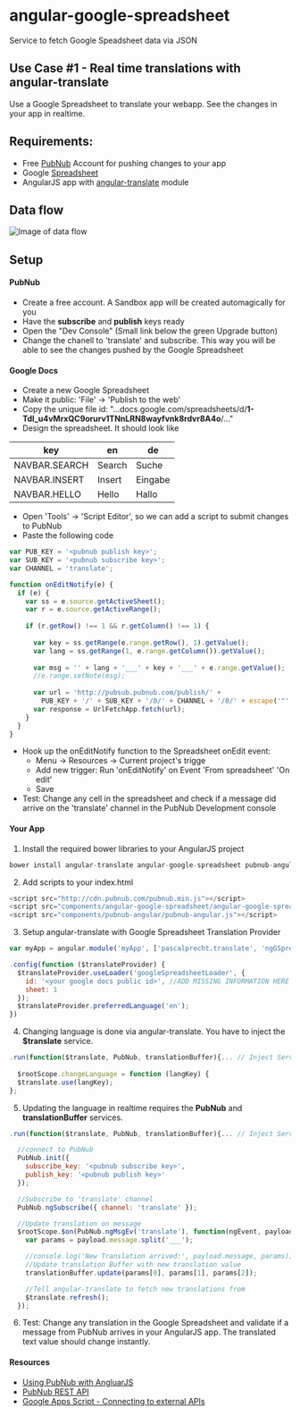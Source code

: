 angular-google-spreadsheet
==========================

Service to fetch Google Speadsheet data via JSON



Use Case #1 - Real time translations with angular-translate
------------------------------------

Use a Google Spreadsheet to translate your webapp. See the changes in your app in realtime.

## Requirements:

- Free [PubNub](http://www.pubnub.com/) Account for pushing changes to your app
- Google [Spreadsheet](https://docs.google.com/spreadsheet/) 
- AngularJS app with [angular-translate](http://angular-translate.github.io/) module


## Data flow

![Image of data flow](https://docs.google.com/drawings/d/1nVJU2Jfj7CvgVad9DjczfvgNV0GRYamdmWg6SbUG2oM/pub?w=720&h=804)


## Setup

#### PubNub

 - Create a free account. A Sandbox app will be created automagically for you
 - Have the **subscribe** and **publish** keys ready
 - Open the "Dev Console" (Small link below the green Upgrade button)
 - Change the chanell to 'translate' and subscribe. This way you will be able to see the changes pushed by the Google Spreadsheet

#### Google Docs

 - Create a new Google Spreadsheet
 - Make it public: 'File' -> 'Publish to the web'
 - Copy the unique file id: "...docs.google.com/spreadsheets/d/**1-TdI_u4vMrxQC9orurv1TNnLRN8wayfvnk8rdvr8A4o**/..."
 - Design the spreadsheet. It should look like



key | en | de
------------ | ------------- | -------------
NAVBAR.SEARCH | Search | Suche
NAVBAR.INSERT | Insert | Eingabe
NAVBAR.HELLO | Hello | Hallo

 - Open 'Tools' -> 'Script Editor', so we can add a script to submit changes to PubNub
 - Paste the following code

```javascript
var PUB_KEY = '<pubnub publish key>';
var SUB_KEY = '<pubnub subscribe key>';
var CHANNEL = 'translate';

function onEditNotify(e) {
  if (e) { 
    var ss = e.source.getActiveSheet();
    var r = e.source.getActiveRange(); 
    
    if (r.getRow() !== 1 && r.getColumn() !== 1) {
      
      var key = ss.getRange(e.range.getRow(), 1).getValue();
      var lang = ss.getRange(1, e.range.getColumn()).getValue();
      
      var msg = '' + lang + '___' + key + '___' + e.range.getValue();
      //e.range.setNote(msg);  
      
      var url = 'http://pubsub.pubnub.com/publish/' +
        PUB_KEY + '/' + SUB_KEY + '/0/' + CHANNEL + '/0/' + escape('"' + msg + '"');
      var response = UrlFetchApp.fetch(url);
    }
  }
}
```		

 - Hook up the onEditNotify function to the Spreadsheet onEdit event:
   - Menu -> Resources -> Current project's trigge
   - Add new trigger: Run 'onEditNotify' on Event 'From spreadsheet' 'On edit'
   - Save
 - Test: Change any cell in the spreadsheet and check if a message did arrive on the 'translate' channel in the PubNub Development console

#### Your App

1. Install the required bower libraries to your AngularJS project

```javascript
bower install angular-translate angular-google-spreadsheet pubnub-angular --save
```

2. Add scripts to your index.html

```javascript
<script src="http://cdn.pubnub.com/pubnub.min.js"></script>
<script src="components/angular-google-spreadsheet/angular-google-spreadsheet.js"></script>
<script src="components/pubnub-angular/pubnub-angular.js"></script>
```


3. Setup angular-translate with Google Spreadsheet Translation Provider

```javascript
var myApp = angular.module('myApp', ['pascalprecht.translate', 'ngGSpreadsheet', 'PubNub']) //your app module

.config(function ($translateProvider) {
  $translateProvider.useLoader('googleSpreadsheetLoader', {
    id: '<your google docs public id>', //ADD MISSING INFORMATION HERE
    sheet: 1
  });
  $translateProvider.preferredLanguage('en');
})
```

4. Changing language is done via angular-translate. You have to inject the **$translate** service.

```javascript
.run(function($translate, PubNub, translationBuffer){... // Inject Services
	
  $rootScope.changeLanguage = function (langKey) {
  $translate.use(langKey);
};
```
    
    
5. Updating the language in realtime requires the **PubNub** and **translationBuffer** services.

```javascript
.run(function($translate, PubNub, translationBuffer){... // Inject Services

  //connect to PubNub
  PubNub.init({
    subscribe_key: '<pubnub subscribe key>',
    publish_key: '<pubnub publish key>'
  });

  //Subscribe to 'translate' channel
  PubNub.ngSubscribe({ channel: 'translate' });

  //Update translation on message
  $rootScope.$on(PubNub.ngMsgEv('translate'), function(ngEvent, payload) {
    var params = payload.message.split('___');

    //console.log('New Translation arrived:', payload.message, params);
    //Update translation Buffer with new translation value
    translationBuffer.update(params[0], params[1], params[2]);

    //Tell angular-translate to fetch new translations from 
    $translate.refresh();
  });
```  

6. Test: Change any translation in the Google Spreadsheet and validate if a message from PubNub arrives in your AngularJS app. The translated text value should change instantly.

#### Resources

- [Using PubNub with AngluarJS ](http://www.pubnub.com/blog/angularjs-101-from-zero-to-angular-in-seconds/)
- [PubNub REST API](http://www.pubnub.com/http-rest-push-api/)
- [Google Apps Script - Connecting to external APIs](https://developers.google.com/apps-script/guides/services/external)
